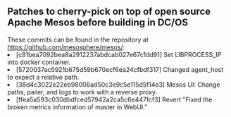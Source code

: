 <H2>Patches to cherry-pick on top of open source Apache Mesos before building in DC/OS</h2>
These commits can be found in the repository at <a href="https://github.com/mesosphere/mesos/">https://github.com/mesosphere/mesos/</a>:
<li>[c81bea7092bea8a2912237abdcab027e67c1dd91] Set LIBPROCESS_IP into docker container.
<li>[5720037ac5921b675d59b670ecf6ea24cfbdf317] Changed agent_host to expect a relative path.
<li>[38d4c3022e22eb98006ad50c3e9c5e115d5f14e3] Mesos UI: Change paths, pailer, and logs to work with a reverse proxy.
<li>[ffea5a593c030dbdfced57942a2ca5c6e447fcf3] Revert "Fixed the broken metrics information of master in WebUI."
